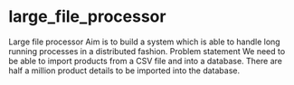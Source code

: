 # large_file_processor
Large file processor Aim is to build a system which is able to handle long running processes in a distributed fashion. Problem statement We need to be able to import products from a CSV file and into a database. There are half a million product details to be imported into the database.
